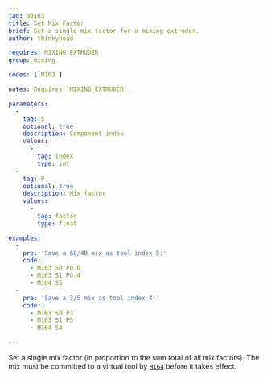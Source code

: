 ```yaml
---
tag: m0163
title: Set Mix Factor
brief: Set a single mix factor for a mixing extruder.
author: thinkyhead

requires: MIXING_EXTRUDER
group: mixing

codes: [ M163 ]

notes: Requires `MIXING_EXTRUDER`.

parameters:
  -
    tag: S
    optional: true
    description: Component index
    values:
      -
        tag: index
        type: int
  -
    tag: P
    optional: true
    description: Mix factor
    values:
      -
        tag: factor
        type: float

examples:
  -
    pre: 'Save a 60/40 mix as tool index 5:'
    code:
      - M163 S0 P0.6
      - M163 S1 P0.4
      - M164 S5
  -
    pre: 'Save a 3/5 mix as tool index 4:'
    code:
      - M163 S0 P3
      - M163 S1 P5
      - M164 S4

---
```


Set a single mix factor (in proportion to the sum total of all mix factors). The mix must be committed to a virtual tool by [`M164`](/docs/gcode/M164.html) before it takes effect.
